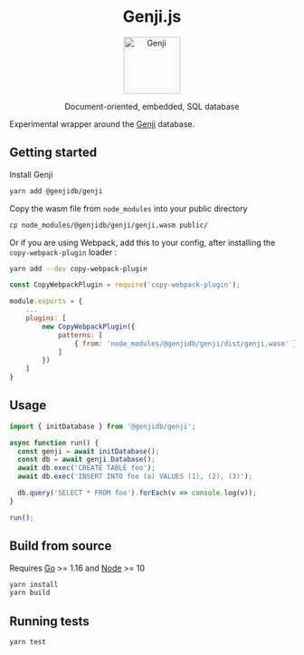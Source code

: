 <h1 align="center"> Genji.js </h1>
<p align="center">
  <a href="https://genji.dev">
    <img alt="Genji" title="Genji" src="https://raw.githubusercontent.com/genjidb/docs/master/assets/icons/logo.svg?sanitize=true" width="100">
  </a>
</p>

<p align="center">
  Document-oriented, embedded, SQL database
</p>

Experimental wrapper around the [Genji](https://github.com/genjidb/genji) database.

## Getting started

Install Genji

```bash
yarn add @genjidb/genji
```

Copy the wasm file from `node_modules` into your public directory

```bash
cp node_modules/@genjidb/genji/genji.wasm public/
```

Or if you are using Webpack, add this to your config, after installing the `copy-webpack-plugin` loader :

```bash
yarn add --dev copy-webpack-plugin
```

```javascript
const CopyWebpackPlugin = require('copy-webpack-plugin');

module.exports = {
    ...
    plugins: [
        new CopyWebpackPlugin({
            patterns: [
                { from: 'node_modules/@genjidb/genji/dist/genji.wasm' }
            ]
        })
    ]
}
```

## Usage

```javascript
import { initDatabase } from '@genjidb/genji';

async function run() {
  const genji = await initDatabase();
  const db = await genji.Database();
  await db.exec('CREATE TABLE foo');
  await db.exec('INSERT INTO foo (a) VALUES (1), (2), (3)');

  db.query('SELECT * FROM foo').forEach(v => console.log(v));
}

run();
```

## Build from source

Requires [Go](https://golang.org/dl/) >= 1.16 and [Node](https://nodejs.org/en/download/) >= 10

```bash
yarn install
yarn build
```

## Running tests

```bash
yarn test
```
